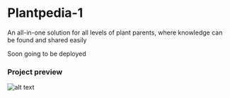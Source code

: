 # Plantpedia-1
An all-in-one solution for all levels of plant parents, where knowledge can be found and shared easily

Soon going to be deployed 


### Project preview 
![alt text](url/plantpediascreenshothpc.png)
